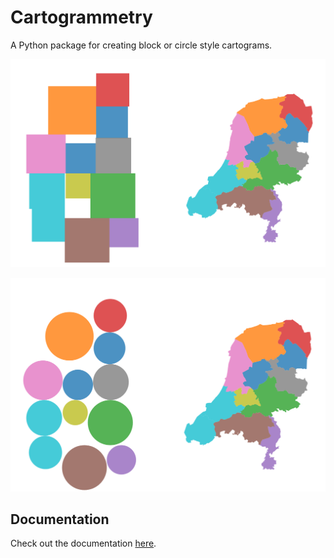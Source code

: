 # Cartogrammetry

A Python package for creating block or circle style cartograms.

![img1](https://github.com/ivodeliefde/cartogrammetry/blob/master/imgs/cartogram_example_1.PNG?raw=true)

![img2](https://github.com/ivodeliefde/cartogrammetry/blob/master/imgs/cartogram_example_2.PNG?raw=true)

## Documentation

Check out the documentation [here](https://ivodeliefde.github.io/cartogrammetry/).